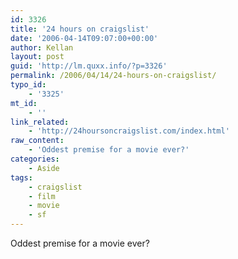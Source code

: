 ```yaml
---
id: 3326
title: '24 hours on craigslist'
date: '2006-04-14T09:07:00+00:00'
author: Kellan
layout: post
guid: 'http://lm.quxx.info/?p=3326'
permalink: /2006/04/14/24-hours-on-craigslist/
typo_id:
    - '3325'
mt_id:
    - ''
link_related:
    - 'http://24hoursoncraigslist.com/index.html'
raw_content:
    - 'Oddest premise for a movie ever?'
categories:
    - Aside
tags:
    - craigslist
    - film
    - movie
    - sf
---
```


Oddest premise for a movie ever?